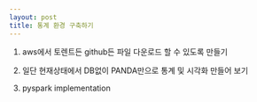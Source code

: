 ```yaml
---
layout: post
title: 통계 환경 구축하기
---
```

1. aws에서 토렌트든 github든 파일 다운로드 할 수 있도록 만들기

2. 일단 현재상태에서 DB없이 PANDA만으로 통계 및 시각화 만들어 보기

3. pyspark implementation
